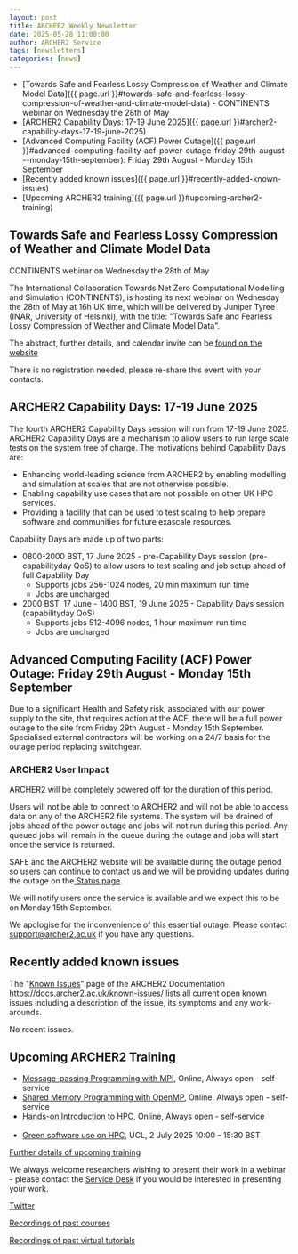 ```yaml
---
layout: post
title: ARCHER2 Weekly Newsletter
date: 2025-05-28 11:00:00
author: ARCHER2 Service
tags: [newsletters] 
categories: [news]
---
```



- [Towards Safe and Fearless Lossy Compression of Weather and Climate Model Data]({{ page.url }}#towards-safe-and-fearless-lossy-compression-of-weather-and-climate-model-data) - CONTINENTS webinar on Wednesday the 28th of May 
- [ARCHER2 Capability Days: 17-19 June 2025]({{ page.url }}#archer2-capability-days-17-19-june-2025)
- [Advanced Computing Facility (ACF) Power Outage]({{ page.url }}#advanced-computing-facility-acf-power-outage-friday-29th-august---monday-15th-september): Friday 29th August - Monday 15th September
- [Recently added known issues]({{ page.url }}#recently-added-known-issues)
- [Upcoming ARCHER2 training]({{ page.url }}#upcoming-archer2-training)  


<!--more-->

## Towards Safe and Fearless Lossy Compression of Weather and Climate Model Data

CONTINENTS webinar on Wednesday the 28th of May 

The International Collaboration Towards Net Zero Computational Modelling and Simulation (CONTINENTS), is hosting its next webinar on Wednesday the 28th of May at 16h UK time, which will be delivered by Juniper Tyree (INAR, University of Helsinki), with the title: "Towards Safe and Fearless Lossy Compression of Weather and Climate Model Data".

The abstract, further details, and calendar invite can be [found on the website]( https://continents-project.github.io/)

There is no registration needed, please re-share this event with your contacts.



## ARCHER2 Capability Days: 17-19 June 2025

The fourth ARCHER2 Capability Days session will run from 17-19 June 2025. ARCHER2 Capability Days are a mechanism to allow users to run large scale tests on the system free of charge. The motivations behind Capability Days are:

- Enhancing world-leading science from ARCHER2 by enabling modelling and simulation at scales that are not otherwise possible.
- Enabling capability use cases that are not possible on other UK HPC services.
- Providing a facility that can be used to test scaling to help prepare software and communities for future exascale resources.

Capability Days are made up of two parts:

- 0800-2000 BST, 17 June 2025 - pre-Capability Days session (pre-capabilityday QoS) to allow users to test scaling and job setup ahead of full Capability Day
    - Supports jobs 256-1024 nodes, 20 min maximum run time
    - Jobs are uncharged
- 2000 BST, 17 June - 1400 BST, 19 June 2025 - Capability Days session (capabilityday QoS)
    - Supports jobs 512-4096 nodes, 1 hour maximum run time
    - Jobs are uncharged


## Advanced Computing Facility (ACF) Power Outage: Friday 29th August - Monday 15th September


Due to a significant Health and Safety risk, associated with our power supply to the site, that requires action at the ACF, there will be a full power outage to the site from Friday 29th August - Monday 15th September.  Specialised external contractors will be working on a 24/7 basis for the outage period replacing switchgear.


### ARCHER2 User Impact

ARCHER2 will be completely powered off for the duration of this period.

Users will not be able to connect to ARCHER2 and will not be able to access data on any of the ARCHER2 file systems. The system will be drained of jobs ahead of the power outage and jobs will not run during this period. Any queued jobs will remain in the queue during the outage and jobs will start once the service is returned.

SAFE and the ARCHER2 website will be available during the outage period so users can continue to contact us and we will be providing updates during the outage on the[ Status page]( https://www.archer2.ac.uk/support-access/status.html).

We will notify users once the service is available and we expect this to be on Monday 15th September.

We apologise for the inconvenience of this essential outage. Please contact [support@archer2.ac.uk](mailto:support@archer2.ac.uk) if you have any questions.




## Recently added known issues
 
The "[Known Issues](https://docs.archer2.ac.uk/known-issues/)" page of the ARCHER2 Documentation
<https://docs.archer2.ac.uk/known-issues/>
lists all current open known issues including a description of the issue, its symptoms and any work-arounds.

No recent issues.


## Upcoming ARCHER2 Training

- [Message-passing Programming with MPI](https://www.archer2.ac.uk/training/courses/210000-mpi-self-service/), Online, Always open - self-service  
- [Shared Memory Programming with OpenMP](https://www.archer2.ac.uk/training/courses/210000-openmp-self-service/), Online, Always open - self-service 
- [Hands-on Introduction to HPC](https://www.archer2.ac.uk/training/courses/240000-intro-hpc-self-service/), Online, Always open - self-service     <br><br>
- [Green software use on HPC](https://www.archer2.ac.uk/training/courses/250702-green-computing/), UCL,  2 July 2025 10:00 - 15:30 BST


[Further details of upcoming training](https://www.archer2.ac.uk/training/#upcoming-training)

We always welcome researchers wishing to present their work in a webinar - please contact the [Service Desk](https://www.archer2.ac.uk/support-access/servicedesk.html) if you would be interested in presenting your work.

[Twitter](https://twitter.com/ARCHER2_HPC)

[Recordings of past courses](https://www.archer2.ac.uk/training/materials/)

[Recordings of past virtual tutorials](https://www.archer2.ac.uk/training/materials/webinars)

	
